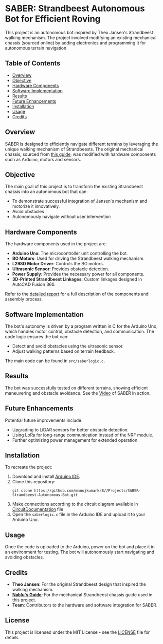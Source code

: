 # SABER: Strandbeest Autonomous Bot for Efficient Roving

This project is an autonomous bot inspired by Theo Jansen's Strandbeest walking mechanism. The project involved modifying an existing mechanical chassis (sourced online) by adding electronics and programming it for autonomous terrain navigation.

## Table of Contents
- [Overview](#overview)
- [Objective](#objective)
- [Hardware Components](#hardware-components)
- [Software Implementation](#software-implementation)
- [Results](#results)
- [Future Enhancements](#future-enhancements)
- [Installation](#installation)
- [Usage](#usage)
- [Credits](#credits)

## Overview
SABER is designed to efficiently navigate different terrains by leveraging the unique walking mechanism of Strandbeests. The original mechanical chassis, sourced from [this guide](https://www.nablu.com/2020/05/building-strandbeest.html?m=1), was modified with hardware components such as Arduino, motors and sensors.

## Objective
The main goal of this project is to transform the existing Strandbeest chassis into an autonomous bot that can:
- To demonstrate successful integration of Jansen's mechanism and motorize it innovatively.
- Avoid obstacles
- Autonomously navigate without user intervention

## Hardware Components
The hardware components used in the project are:
- **Arduino Uno**: The microcontroller unit controlling the bot.
- **BO Motors**: Used for driving the Strandbeest walking mechanism.
- **L298D Motor Driver**: Controls the BO motors.
- **Ultrasonic Sensor**: Provides obstacle detection.
- **Power Supply**: Provides the necessary power for all components.
- **3D-Printed Strandbeest Linkages**: Custom linkages designed in AutoCAD Fusion 360.

Refer to the [detailed report](https://github.com/manojkumarks8/Projects/blob/main/SABER-Strandbeest-Autonomous-Bot/SABERProjectReport.pdf) for a full description of the components and assembly process.

## Software Implementation
The bot's autonomy is driven by a program written in C for the Arduino Uno, which handles motor control, obstacle detection, and communication. The code logic ensures the bot can:
- Detect and avoid obstacles using the ultrasonic sensor.
- Adjust walking patterns based on terrain feedback.

The main code can be found in `src/saberlogic.c`.

## Results
The bot was successfully tested on different terrains, showing efficient maneuvering and obstacle avoidance. See the [Video](./saber.mp4) of SABER in action.

## Future Enhancements
Potential future improvements include:
- Upgrading to LiDAR sensors for better obstacle detection.
- Using LoRa for long-range communication instead of the NRF module.
- Further optimizing power management for extended operation.

## Installation
To recreate the project:
1. Download and install [Arduino IDE](https://www.arduino.cc/en/software).
2. Clone this repository:
    ```
    git clone https://github.com/manojkumarks8//Projects/SABER-Strandbeest-Autonomous-Bot.git
    ```
3. Make connections according to the circuit diagram available in [CircuitDocumentation](./CircuitDocumentation.pdf) file
4. Open the `saberlogic.c` file in the Arduino IDE and upload it to your Arduino Uno.

## Usage
Once the code is uploaded to the Arduino, power on the bot and place it in an environment for testing. The bot will autonomously start navigating and avoiding obstacles.

## Credits
- **Theo Jansen**: For the original Strandbeest design that inspired the walking mechanism.
- **[Nablu's Guide](https://www.nablu.com/2020/05/building-strandbeest.html?m=1)**: For the mechanical Strandbeest chassis guide used in this project.
- **Team**: Contributors to the hardware and software integration for SABER.

## License
This project is licensed under the MIT License - see the [LICENSE](./LICENSE) file for details.
